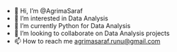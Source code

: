 - 👋 Hi, I’m @AgrimaSaraf
- 👀 I’m interested in Data Analysis
- 🌱 I’m currently Python for Data Analysis
- 💞️ I’m looking to collaborate on Data Analysis projects
- 📫 How to reach me agrimasaraf.runu@gmail.com

<!---
AgrimaSaraf/AgrimaSaraf is a ✨ special ✨ repository because its `README.md` (this file) appears on your GitHub profile.
You can click the Preview link to take a look at your changes.
--->
